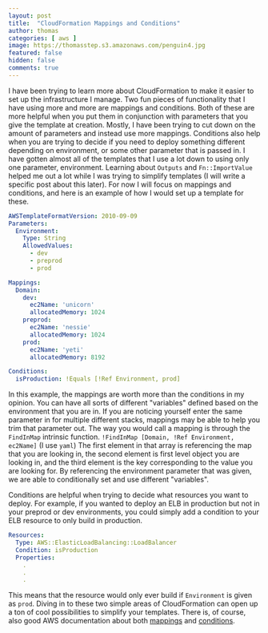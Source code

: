 ```yaml
---
layout: post
title:  "CloudFormation Mappings and Conditions"
author: thomas
categories: [ aws ]
image: https://thomasstep.s3.amazonaws.com/penguin4.jpg
featured: false
hidden: false
comments: true
---
```

I have been trying to learn more about CloudFormation to make it easier to set up the infrastructure I manage.
Two fun pieces of functionality that I have using more and more are mappings and conditions.
Both of these are more helpful when you put them in conjunction with parameters that you give the template at creation.
Mostly, I have been trying to cut down on the amount of parameters and instead use more mappings.
Conditions also help when you are trying to decide if you need to deploy something different depending on environment, or some other parameter that is passed in.
I have gotten almost all of the templates that I use a lot down to using only one parameter, environment.
Learning about `Outputs` and `Fn::ImportValue` helped me out a lot while I was trying to simplify templates (I will write a specific post about this later).
For now I will focus on mappings and conditions, and here is an example of how I would set up a template for these.
```yml
AWSTemplateFormatVersion: 2010-09-09
Parameters:
  Environment:
    Type: String
    AllowedValues:
      - dev
      - preprod
      - prod

Mappings:
  Domain:
    dev:
      ec2Name: 'unicorn'
      allocatedMemory: 1024
    preprod:
      ec2Name: 'nessie'
      allocatedMemory: 1024
    prod:
      ec2Name: 'yeti'
      allocatedMemory: 8192

Conditions:
  isProduction: !Equals [!Ref Environment, prod]
```

In this example, the mappings are worth more than the conditions in my opinion.
You can have all sorts of different "variables" defined based on the environment that you are in.
If you are noticing yourself enter the same parameter in for multiple different stacks, mappings may be able to help you trim that parameter out.
The way you would call a mapping is through the `FindInMap` intrinsic function.
`!FindInMap [Domain, !Ref Environment, ec2Name]` (I use `yaml`)
The first element in that array is referencing the map that you are looking in, the second element is first level object you are looking in, and the third element is the key corresponding to the value you are looking for.
By referencing the environment parameter that was given, we are able to conditionally set and use different "variables".

Conditions are helpful when trying to decide what resources you want to deploy.
For example, if you wanted to deploy an ELB in production but not in your preprod or dev environments, you could simply add a condition to your ELB resource to only build in production.
```yml
Resources:
  Type: AWS::ElasticLoadBalancing::LoadBalancer
  Condition: isProduction
  Properties:
    .
    .
    .
```

This means that the resource would only ever build if `Environment` is given as `prod`.
Diving in to these two simple areas of CloudFormation can open up a ton of cool possibilities to simplify your templates.
There is, of course, also good AWS documentation about both [mappings](https://docs.aws.amazon.com/AWSCloudFormation/latest/UserGuide/mappings-section-structure.html) and [conditions](https://docs.aws.amazon.com/AWSCloudFormation/latest/UserGuide/intrinsic-function-reference-conditions.html).
